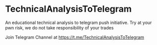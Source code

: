# TechnicalAnalysisToTelegram
An educational technical analysis to telegram push initiative. Try at your pwn risk, we do not take responsibility of your trades

Join Telegram Channel at https://t.me/TechnicalAnalysisToTelegram 
